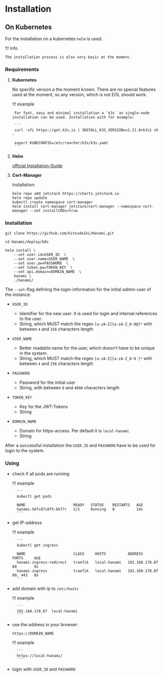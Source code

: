 # Installation

## On Kubernetes

For the installation on a kubernetes `helm` is used. 

!!! info

    The installation process is also very basic at the moment.

### Requirements

1. **Kubernetes**

    No specific version a the moment known. There are no special features used at the moment, so any version, which is not EOL should work.

    !!! example

        For fast, easy and minimal installation a `k3s` as single-node installation can be used. Installation with for example:

        ```
        curl -sfL https://get.k3s.io | INSTALL_K3S_VERSION=v1.21.8+k3s1 sh -

        export KUBECONFIG=/etc/rancher/k3s/k3s.yaml
        ```

2. **Helm**

    [official Installation-Guide](https://helm.sh/docs/intro/install/)

3. **Cert-Manager**

    Installation:

    ```
    helm repo add jetstack https://charts.jetstack.io
    helm repo update
    kubectl create namespace cert-manager
    helm install cert-manager jetstack/cert-manager --namespace cert-manager --set installCRDs=true
    ```

<!-- 3. If measuring of the cpu power consumption should be available, then the following requirements must be fulfilled on the hosts of the kubernetes-deployment:

    - Required specific CPU-architecture:
        - **Intel**: 
            - Sandy-Bridge or newer
        - **AMD** : 
            - Zen-Architecture or newer
            - for CPUs of AMD Zen/Zen2 Linux-Kernel of version `5.8` or newer must be used, for Zen3 Linux-Kernel of version `5.11` or newer

    - the `msr`-kernel module has to be loaded with `modeprobe msr`. -->

### Installation

```
git clone https://github.com/kitsudaiki/Hanami.git

cd Hanami/deploy/k8s

helm install \
    --set user.id=USER_ID  \
    --set user.name=USER_NAME  \
    --set user.pw=PASSWORD  \
    --set token.pw=TOKEN_KEY  \
    --set api.domain=DOMAIN_NAME  \
    hanami \
    ./hanami/
```

The `--set`-flag defining the login-information for the initial admin-user of the instance:

- `USER_ID`
    - Identifier for the new user. It is used for login and internal references to the user.
    - String, which MUST match the regex `[a-zA-Z][a-zA-Z_0-9@]*` with between `4` and `256` characters length

- `USER_NAME`
    - Better readable name for the user, which doesn't have to be unique in the system.
    - String, which MUST match the regex `[a-zA-Z][a-zA-Z_0-9 ]*` with between `4` and `256` characters length

- `PASSWORD`
    - Password for the initial user
    - String, with between `8` and `4096` characters length

- `TOKEN_KEY`
    - Key for the JWT-Tokens
    - String

- `DOMAIN_NAME`
    - Domain for https-access. Per default it is `local-hanami`
    - String

After a successful installation the `USER_ID` and `PASSWORD` have to be used for login to the system.

### Using

- check if all pods are running

    !!! example
    
        ```
        kubectl get pods

        NAME                      READY   STATUS    RESTARTS   AGE
        hanami-56fc87c8f5-6k77r   1/1     Running   0          14s
        ```

- get IP-address

    !!! example
    
        ```
        kubectl get ingress

        NAME                      CLASS     HOSTS          ADDRESS          PORTS     AGE
        hanami-ingress-redirect   traefik   local-hanami   192.168.178.87   80        8s
        hanami-ingress            traefik   local-hanami   192.168.178.87   80, 443   8s
        ```

- add domain with ip to `/etc/hosts`

    !!! example

        ```
        192.168.178.87  local-hanami
        ```

- use the address in your browser: 

    `https://DOMAIN_NAME`

    !!! example
    
        ```
        https://local-hanami/
        ```

- login with `USER_ID` and `PASSWORD`

